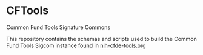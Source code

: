 # CFTools
Common Fund Tools Signature Commons

This repository contains the schemas and scripts used to build the Common Fund Tools Sigcom instance found in [nih-cfde-tools.org](nih-cfde-tools.org)